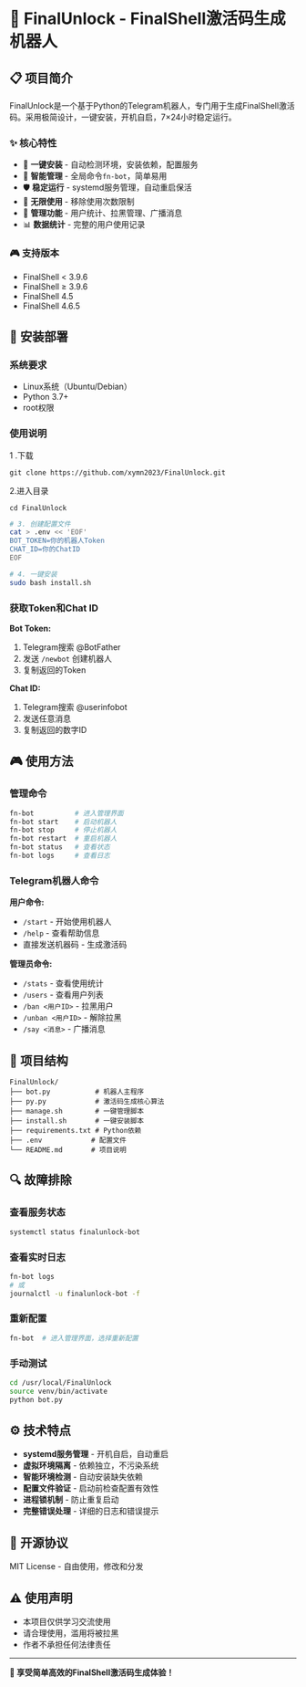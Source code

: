 # 🚀 FinalUnlock - FinalShell激活码生成机器人



## 📋 项目简介

FinalUnlock是一个基于Python的Telegram机器人，专门用于生成FinalShell激活码。采用极简设计，一键安装，开机自启，7×24小时稳定运行。

### ✨ 核心特性

- 🎯 **一键安装** - 自动检测环境，安装依赖，配置服务
- 🔧 **智能管理** - 全局命令`fn-bot`，简单易用
- 🛡️ **稳定运行** - systemd服务管理，自动重启保活
- 🚀 **无限使用** - 移除使用次数限制
- 👑 **管理功能** - 用户统计、拉黑管理、广播消息
- 📊 **数据统计** - 完整的用户使用记录

### 🎮 支持版本

- FinalShell < 3.9.6
- FinalShell ≥ 3.9.6  
- FinalShell 4.5
- FinalShell 4.6.5

## 🔧 安装部署

### 系统要求

- Linux系统（Ubuntu/Debian）
- Python 3.7+
- root权限

### 使用说明

1 .下载

```
git clone https://github.com/xymn2023/FinalUnlock.git
```



2.进入目录

```
cd FinalUnlock
```



```bash
# 3. 创建配置文件
cat > .env << 'EOF'
BOT_TOKEN=你的机器人Token
CHAT_ID=你的ChatID
EOF

# 4. 一键安装
sudo bash install.sh
```

### 获取Token和Chat ID

**Bot Token:**
1. Telegram搜索 @BotFather
2. 发送 `/newbot` 创建机器人
3. 复制返回的Token

**Chat ID:**
1. Telegram搜索 @userinfobot  
2. 发送任意消息
3. 复制返回的数字ID

## 🎮 使用方法

### 管理命令

```bash
fn-bot          # 进入管理界面
fn-bot start    # 启动机器人
fn-bot stop     # 停止机器人
fn-bot restart  # 重启机器人
fn-bot status   # 查看状态
fn-bot logs     # 查看日志
```

### Telegram机器人命令

**用户命令:**
- `/start` - 开始使用机器人
- `/help` - 查看帮助信息
- 直接发送机器码 - 生成激活码

**管理员命令:**
- `/stats` - 查看使用统计
- `/users` - 查看用户列表
- `/ban <用户ID>` - 拉黑用户
- `/unban <用户ID>` - 解除拉黑
- `/say <消息>` - 广播消息

## 📂 项目结构

```
FinalUnlock/
├── bot.py           # 机器人主程序
├── py.py            # 激活码生成核心算法
├── manage.sh        # 一键管理脚本
├── install.sh       # 一键安装脚本
├── requirements.txt # Python依赖
├── .env            # 配置文件
└── README.md       # 项目说明
```

## 🔍 故障排除

### 查看服务状态
```bash
systemctl status finalunlock-bot
```

### 查看实时日志
```bash
fn-bot logs
# 或
journalctl -u finalunlock-bot -f
```

### 重新配置
```bash
fn-bot  # 进入管理界面，选择重新配置
```

### 手动测试
```bash
cd /usr/local/FinalUnlock
source venv/bin/activate
python bot.py
```

## ⚙️ 技术特点

- **systemd服务管理** - 开机自启，自动重启
- **虚拟环境隔离** - 依赖独立，不污染系统
- **智能环境检测** - 自动安装缺失依赖
- **配置文件验证** - 启动前检查配置有效性
- **进程锁机制** - 防止重复启动
- **完整错误处理** - 详细的日志和错误提示

## 📄 开源协议

MIT License - 自由使用，修改和分发

## ⚠️ 使用声明

- 本项目仅供学习交流使用
- 请合理使用，滥用将被拉黑
- 作者不承担任何法律责任

---


**🎉 享受简单高效的FinalShell激活码生成体验！**
